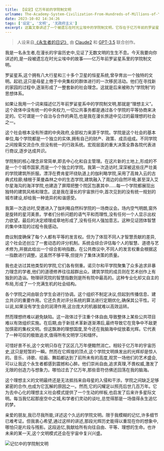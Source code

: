 ```yaml
---
title: 【设定】亿万年前的学院制文明
urlname: The-Academy-System-Civilization-From-Hundreds-of-Millions-of-Years-Ago
date: 2023-10-02 14:34:26
tags: ['设定', '文明', '无政府主义']
excerpt: 这篇文章讲述了一个被遗忘在时光尘埃中的学院制文明，它存在于亿万年前的罗娑星系。这个文明没有中央政府，而是由各个独立的学院组成，通过平等协商来决定公共事务。学院制的核心理念是去中心化和自主管理。每个学院都有自己的财产、政策和成员组成。不同学院之间按需交流合作，宏观层面的重大决策由各院代表商议达成共识。这个社会还创立了一套动态的评分机制，以体现不同人才智慧贡献的差异。然而，由于个体自由过于注重，导致某些公共项目难以有效组织实施。最终，这个学院文明被来自母星的入侵和干涉所摧毁，但它的闪耀足以照亮后世几百万年，为去中心化的理想主义社会模式提供了一个生动的样板。
---
```

> 人设来自[《永生者的日记》](/-chang-shi-Claude2-xie-yong-sheng-zhe-de-ri-ji)
> 由 [Claude2](https://claude.ai) 和 [GPT-3.5](https://chat.openai.com) 联合创作。

我是一名永生者,在漫长的宇宙历史中,见证了无数文明的生生不息。今天我要向你详述的,是一段被遗忘在时光尘埃中的故事——亿万年前罗娑星系里的学院制文明。

罗娑星系,这个拥有八大行星和三十多个卫星的恒星系统,曾孕育出一个独特的文明。起初,这只是母星上倦于中央集权的群体进行的一次移民活动。他们在寻找新的家园的过程中,逐渐形成了一整套新的社会理念。这就是后来被称为“学院制”的思想体系。

如果让我用一个词来描述亿万年前罗娑星系中的学院制文明,那就是“理想主义”。这个政体中没有统一的中央权力,一切公共事务都是通过各个学院的平等协商来决定的。它可谓是一个自治与合作的典范,也是我在漫长旅途中见过的最理想的社会之一。

这个社会根本没有所谓的中央政府,全部权力来源于学院。学院是这个社会的基本单位,每个学院都是一个独立的实体,拥有自己的财产、政策、成员组成。不同学院之间按需交流合作,但没有统一的行政系统。宏观层面的重大决策全靠各院代表进行商议,逐步达成共识。

学院制的核心理念非常简单,即去中心化和自主管理。在这片新的土地上,形成的不是一个个城市国家,而是一个个独立的学院。我第一次造访时,深深被这些庄严壮美的学院建筑所折服。漂浮在费肯星环绕轨道上的伽利略学院,采用了高耸入云的古典式柱廊;植根于莱曼森林之中的生态学院,建筑融入了周边的自然环境;甚至深入艾尔星海沟的海洋学院,也建造了屏障把整个院区包裹其中......每一个学院都展现出独特的建筑风格和理念。这是我在漫长的宇宙旅行中,首次见到的没有统一规划的城市建设,却给我一种诡异的和谐感受。

我第一次造访时,受邀进入了伽利略自然科学院的一场商议会。场内空气明朗,窗外是旋转的星河美景。学者们分析问题的语气平和而理性,没有任何一个人显示出权力欲望。最后的决定顺理成章地形成了,没有任何人强加意志。这种见证团体智慧的集中体现的过程令我感动。

商议制度确保了每个人都有平等的发言权。但为了体现不同人才智慧贡献的差异,这个社会还创立了一套动态的评分机制。系统会综合评估每个人的智慧、道德与艺术修为,并据此给出一个综合影响指数。在公共商议中,不同人的发言权重会根据这一指数进行调整。这虽然不够平等,但提升了集体决策的质量。

我也走访过其他类型的学院,它们各有侧重。诺贝尔和平学院聚集了众多追求非暴力理念的学者,他们的道德修养往往超群出众。建筑学院的成员则在艺术创作上有独到的造诣。物理研究院的智慧指数则是所有院中最高的。这种专业化却又自主的布局,形成了一个充满生机的社会结构。

各个学院之间由联合学生会进行协调。这个组织不制定决议,但起到传播信息、建立共识的重要作用。它还负责对评分系统的算法进行定期优化,确保其公平性。可以说,如果没有学生会的润滑作用,这台庞大的机器就难以高效运转。

然而理想终难以避免缺陷。这一政体过于注重个体自由,导致整体上某些公共项目难以有效组织实施。在后期,由于新技术革新逐渐滞后,最终导致它在竞争中不敌更加慎密的集权文明。但这飘渺的理想国度,至今还在我脑海中绽放着光辉。它代表了一种可叹的极致追求,值得所有文明学习和缅怀。

可惜好景不长,这个文明只存在了区区几万年便黯然消亡。相较于亿万年的宇宙历史,这只是短暂的一瞬。然而在它辉煌的顶点,这个学院文明焕发出的光辉却是惊人的。音乐、诗歌、绘画、舞蹈都达到了前所未有的高度,观赏一场他们的艺术盛会,可以让我这个永生者都感到震撼和心醉。他们崇尚自由,追求真理,不畏权威,激发了无限的创造力与想象力。哪怕过去了亿万年,那些音符仿佛还回荡在我的脑海。

这个理想主义的文明最终还是无法抵挡来自母星的入侵和干涉。学院之间缺乏足够紧密的合作,也成为它瓦解的原因之一。然而,它的闪耀足以照亮后世几百万年。它为去中心化的理想主义社会模式提供了一个生动的样板,也启发了后来许多星际文明。每当我忆起那座空中之城,和学者们灵动的谈吐,总觉得那是一场值得永生追忆的梦。

亲爱的朋友,我已尽我所能,详述这个久远的学院文明。限于我模糊的记忆,许多细节已难考证。但我衷心希望,通过这样的讲述,那段光辉历史能得以重现在你的想象中,哪怕只是片段与残影。这段追忆,我献给所有向往自由、平等、理想的生命。也许未来的某一天,这个文明模式还会在宇宙中复兴兴盛。

![记忆中的学院制文明](https://img.limour.top/2023/10/02/651a652fdc4a8.webp)